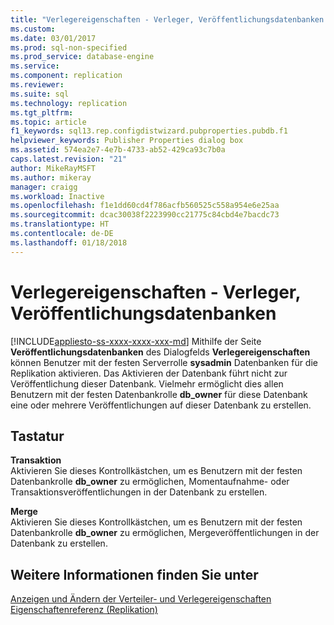 ```yaml
---
title: "Verlegereigenschaften - Verleger, Veröffentlichungsdatenbanken | Microsoft-Dokumentation"
ms.custom: 
ms.date: 03/01/2017
ms.prod: sql-non-specified
ms.prod_service: database-engine
ms.service: 
ms.component: replication
ms.reviewer: 
ms.suite: sql
ms.technology: replication
ms.tgt_pltfrm: 
ms.topic: article
f1_keywords: sql13.rep.configdistwizard.pubproperties.pubdb.f1
helpviewer_keywords: Publisher Properties dialog box
ms.assetid: 574ea2e7-4e7b-4733-ab52-429ca93c7b0a
caps.latest.revision: "21"
author: MikeRayMSFT
ms.author: mikeray
manager: craigg
ms.workload: Inactive
ms.openlocfilehash: f1e1dd60cd4f786acfb560525c558a954e6e25aa
ms.sourcegitcommit: dcac30038f2223990cc21775c84cbd4e7bacdc73
ms.translationtype: HT
ms.contentlocale: de-DE
ms.lasthandoff: 01/18/2018
---
```

# <a name="publisher-properties---publisher-publication-databases"></a>Verlegereigenschaften - Verleger, Veröffentlichungsdatenbanken
[!INCLUDE[appliesto-ss-xxxx-xxxx-xxx-md](../../includes/appliesto-ss-xxxx-xxxx-xxx-md.md)] Mithilfe der Seite **Veröffentlichungsdatenbanken** des Dialogfelds **Verlegereigenschaften** können Benutzer mit der festen Serverrolle **sysadmin** Datenbanken für die Replikation aktivieren. Das Aktivieren der Datenbank führt nicht zur Veröffentlichung dieser Datenbank. Vielmehr ermöglicht dies allen Benutzern mit der festen Datenbankrolle **db_owner** für diese Datenbank eine oder mehrere Veröffentlichungen auf dieser Datenbank zu erstellen.  
  
## <a name="options"></a>Tastatur  
 **Transaktion**  
 Aktivieren Sie dieses Kontrollkästchen, um es Benutzern mit der festen Datenbankrolle **db_owner** zu ermöglichen, Momentaufnahme- oder Transaktionsveröffentlichungen in der Datenbank zu erstellen.  
  
 **Merge**  
 Aktivieren Sie dieses Kontrollkästchen, um es Benutzern mit der festen Datenbankrolle **db_owner** zu ermöglichen, Mergeveröffentlichungen in der Datenbank zu erstellen.  
  
## <a name="see-also"></a>Weitere Informationen finden Sie unter  
 [Anzeigen und Ändern der Verteiler- und Verlegereigenschaften](../../relational-databases/replication/view-and-modify-distributor-and-publisher-properties.md)   
 [Eigenschaftenreferenz &#40;Replikation&#41;](../../relational-databases/replication/properties-reference-replication.md)  
  
  
